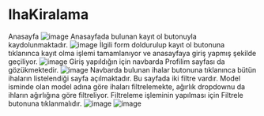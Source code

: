 # IhaKiralama
Anasayfa 
![image](https://github.com/irematak/django_deneme/assets/75726319/0addc284-817c-47b3-9548-1b949b278281)
Anasayfada bulunan kayıt ol butonuyla kaydolunmaktadır.
![image](https://github.com/irematak/django_deneme/assets/75726319/0951ad69-db4e-4efe-987d-8041f22a16c9)
İlgili form doldurulup kayıt ol butonuna tıklanınca kayıt olma işlemi tamamlanıyor ve anasayfaya giriş yapmış şekilde geçiliyor.
![image](https://github.com/irematak/django_deneme/assets/75726319/bcc40bf6-f981-4a1f-a644-4fb9325632b7)
Giriş yapıldığın için navbarda Profilim sayfası da gözükmektedir.
![image](https://github.com/irematak/django_deneme/assets/75726319/afcb43b9-d86e-4811-aa98-d08af9a451f4)
Navbarda bulunan ihalar butonuna tıklanınca bütün ihaların listelendiği sayfa açılmaktadır. Bu sayfada iki filtre vardır. 
Model isminde olan model adına göre ihaları filtrelemekte, ağırlık dropdownu da ihların ağırlığına göre filtreliyor.
Filtreleme işleminin yapılması için Filtrele butonuna tıklanmalıdır.
![image](https://github.com/irematak/IhaKiralama/assets/75726319/0d787e66-ebd7-46a9-953e-ba4e87d00486)
![image](https://github.com/irematak/django_deneme/assets/75726319/f46374cc-ee87-4ab3-a3e5-eed09e231873)



